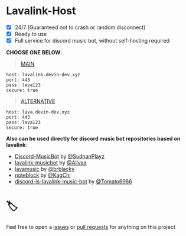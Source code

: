 # Lavalink-Host
- [x] 24/7 (Guaranteed not to crash or random disconnect)
- [x] Ready to use
- [x] Full service for discord music bot, without self-hosting required

**CHOOSE ONE BELOW**:

> [MAIN](/list/node-main.js)
```console
host: lavalink.devin-dev.xyz
port: 443
pass: lava123
secure: true
```
> [ALTERNATIVE](/list/node-alternative.js)
```console
host: lava.devin-dev.xyz
port: 443
pass: lava123
secure: true
```

**Also can be used directly for discord music bot repositories based on lavalink**:
* [Discord-MusicBot](https://github.com/SudhanPlayz/Discord-MusicBot) by [@SudhanPlayz](https://github.com/SudhanPlayz)
* [lavalink-musicbot](https://github.com/Allvaa/lavalink-musicbot) by [@Allvaa](https://github.com/Allvaa)
* [lavamusic](https://github.com/brblacky/lavamusic) by [@brblacky](https://github.com/brblacky)
* [noteblock](https://github.com/KagChi/noteblock) by [@KagChi](https://github.com/KagChi)
* [discord-js-lavalink-music-bot](https://github.com/Tomato6966/discord-js-lavalink-Music-Bot-erela-js) by [@Tomato6966](https://github.com/6966)

# 🏷️
Feel free to open a [issues](https://github.com/DevinOfficial/Lavalink-Host/issues) or [pull requests](https://github.com/DevinOfficial/Lavalink-Host/pulls) for anything on this project
